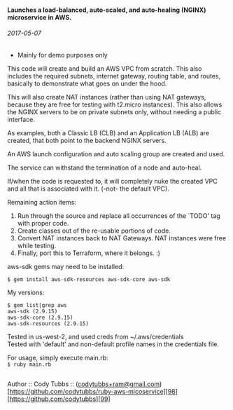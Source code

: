 #### Launches a load-balanced, auto-scaled, and auto-healing (NGINX) microservice in AWS.
###### 2017-05-07

 - Mainly for demo purposes only

This code will create and build an AWS VPC from scratch. This also includes the
required subnets, internet gateway, routing table, and routes, basically to
demonstrate what goes on under the hood.

This will also create NAT instances (rather than using NAT gateways, because they are
free for testing with t2.micro instances).  This also allows the NGINX servers to be on
private subnets only, without needing a public interface.

As examples, both a Classic LB (CLB) and an Application LB (ALB) are created, that
both point to the backend NGINX servers.

An AWS launch configuration and auto scaling group are created and used.

The service can withstand the termination of a node and auto-heal.

If/when the code is requested to, it will completely nuke the created VPC and all that
is associated with it. (-not- the default VPC).

Remaining action items:
1) Run through the source and replace all occurrences of the `TODO' tag with proper code.
2) Create classes out of the re-usable portions of code.
3) Convert NAT instances back to NAT Gateways. NAT instances were free while testing.
4) Finally, port this to Terraform, where it belongs. :)

aws-sdk gems may need to be installed:

```
$ gem install aws-sdk-resources aws-sdk-core aws-sdk
```

My versions:  
```
$ gem list|grep aws
aws-sdk (2.9.15)
aws-sdk-core (2.9.15)
aws-sdk-resources (2.9.15)
```

Tested in us-west-2, and used creds from ~/.aws/credentials  
Tested with 'default' and non-default profile names in the credentials file.  

For usage, simply execute main.rb:  
`$ ruby main.rb`

##

Author :: Cody Tubbs :: (codytubbs+ram@gmail.com)  
[https://github.com/codytubbs/ruby-aws-micoservice][98]  
[https://github.com/codytubbs][99]

[98]: https://github.com/codytubbs/ruby-cloudtrail-slack
[99]: https://github.com/codytubbs